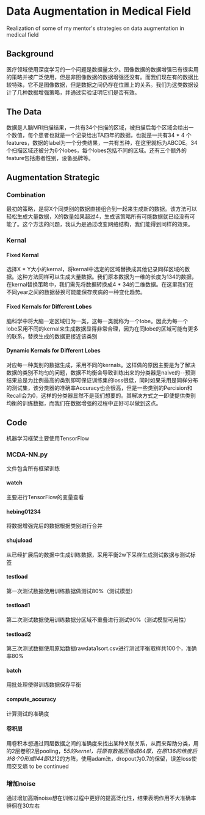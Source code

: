 # Data Augmentation in Medical Field
Realization of some of my mentor's strategies on data augmentation in medical field
## Background
医疗领域使用深度学习的一个问题是数据量太少。图像数据的数据增强已有很实用的策略并被广泛使用，但是非图像数据的数据增强还没有。而我们现在有的数据比较特殊，它不是图像数据，但是数据之间仍存在位置上的关系。我们为这类数据设计了几种数据增强策略，并通过实验证明它们是否有效。
## The Data 
数据是人脑MRI扫描结果，一共有34个扫描的区域，被扫描后每个区域会给出一个数值，每个患者也就是一个记录给出TA四年的数据，也就是一共有34 * 4 个features，数据的label为一个分类结果，一共有五种，在这里就标为ABCDE。34个扫描区域还被分为6个lobes，每个lobes包括不同的区域。还有三个额外的feature包括患者性别，设备品牌等。
## Augmentation Strategic
### Combination
最初的策略，是将X个同类别的数据直接组合到一起来生成新的数据。该方法可以轻松生成大量数据，X的数量如果超过4，生成该策略所有可能数据就已经没有可能了。这个方法的问题，我认为是通过改变网络结构，我们能得到同样的效果。
### Kernal
#### Fixed Kernal
选择X * Y大小的kernal，将kernal中选定的区域替换成其他记录同样区域的数据。这种方法同样可以生成大量数据。我们原本数据为一维的长度为134的数据，在kernal替换策略中，我们需先将数据转换成4 * 34的二维数据。在这里我们在不同year之间的数据替换可能能保存疾病的一种变化趋势。
#### Fixed Kernals for Different Lobes
脑科学中将大脑一定区域归为一类，这每一类就称为一个lobe。因此为每一个lobe采用不同的kernal来生成数据显得非常合理，因为在同lobe的区域可能有更多的联系，替换生成的数据更接近该类别
#### Dynamic Kernals for Different Lobes
对应每一种类别的数据生成，采用不同的kernals。这样做的原因主要是为了解决数据的类别不均匀的问题，数据不均衡会导致训练出来的分类器是naive的--预测结果总是为比例最高的类别即可保证训练集的loss很低，同时如果采用是同样分布的测试集，该分类器的准确率Accuracy也会很高，但是一些类别的Percision和Recall会为0，这样的分类器显然不是我们想要的。其解决方式之一即使提供类别均衡的训练数据，而我们在数据增强的过程中正好可以做到这点。
## Code
机器学习框架主要使用TensorFlow
### MCDA-NN.py
文件包含所有框架训练
#### watch
主要进行TensorFlow的变量查看
#### hebing01234
将数据增强完后的数据根据类别进行合并
#### shujuload
从已经扩展后的数据中生成训练数据，采用平衡2w下采样生成测试数据与测试标签
#### testload
第一次测试数据使用训练数据做测试80%（测试模型）
#### testload1
第二次测试数据使用训练数据分区域不重叠进行测试90%（测试模型可用性）
#### testload2
第三次测试数据使用原始数据rawdata1sort.csv进行测试平衡取样共100个，准确率80%
#### batch
用批处理使得训练数据保存平衡
#### compute_accuracy
计算测试的准确度
#### 卷积层
用卷积本想通过同层数据之间的准确度来找出某种关联关系，从而来帮助分类，用的2层卷积2层pooling，5*5的kernel，将原有数据压缩成64厚，在原136的维度后补8个0形成144即12*12的方阵，使用adam法，dropout为0.7的保留，误差loss使用交叉熵
to be continued
### 增加noise
通过增加高斯noise想在训练过程中更好的提高泛化性，结果表明作用不大准确率徘徊在30左右



